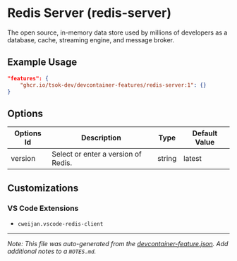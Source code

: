 
# Redis Server (redis-server)

The open source, in-memory data store used by millions of developers as a database, cache, streaming engine, and message broker.

## Example Usage

```json
"features": {
    "ghcr.io/tsok-dev/devcontainer-features/redis-server:1": {}
}
```

## Options

| Options Id | Description | Type | Default Value |
|-----|-----|-----|-----|
| version | Select or enter a version of Redis. | string | latest |

## Customizations

### VS Code Extensions

- `cweijan.vscode-redis-client`



---

_Note: This file was auto-generated from the [devcontainer-feature.json](https://github.com/tsok-dev/devcontainer-features/blob/main/src/redis/devcontainer-feature.json).  Add additional notes to a `NOTES.md`._
